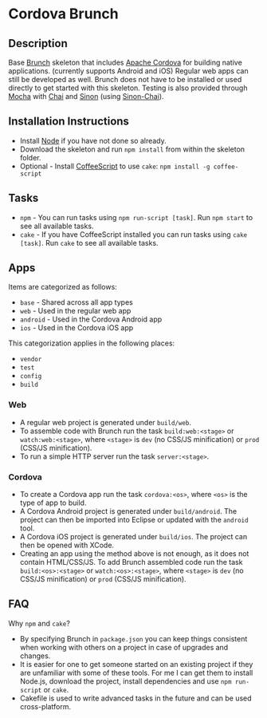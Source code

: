 # Cordova Brunch

## Description

Base [Brunch](http://brunch.io/) skeleton that includes [Apache Cordova](https://incubator.apache.org/cordova/) for building native applications. (currently supports Android and iOS) Regular web apps can still be developed as well. Brunch does not have to be installed or used directly to get started with this skeleton. Testing is also provided through [Mocha](http://visionmedia.github.com/mocha/) with [Chai](http://chaijs.com/) and [Sinon](http://sinonjs.org/) (using [Sinon-Chai](http://github.com/domenic/sinon-chai)).


## Installation Instructions

* Install [Node](http://nodejs.org/) if you have not done so already.
* Download the skeleton and run `npm install` from within the skeleton folder.
* Optional - Install [CoffeeScript](http://coffeescript.org/) to use `cake`: `npm install -g coffee-script`


## Tasks

* `npm` - You can run tasks using `npm run-script [task]`. Run `npm start` to see all available tasks.
* `cake` - If you have CoffeeScript installed you can run tasks using `cake [task]`. Run `cake` to see all available tasks.


## Apps

Items are categorized as follows:
* `base` - Shared across all app types
* `web` - Used in the regular web app
* `android` - Used in the Cordova Android app
* `ios` - Used in the Cordova iOS app

This categorization applies in the following places:
* `vendor`
* `test`
* `config`
* `build`

### Web

* A regular web project is generated under `build/web`.
* To assemble code with Brunch run the task `build:web:<stage>` or `watch:web:<stage>`, where `<stage>` is `dev` (no CSS/JS minification) or `prod` (CSS/JS minification).
* To run a simple HTTP server run the task `server:<stage>`.


### Cordova

* To create a Cordova app run the task `cordova:<os>`, where `<os>` is the type of app to build.
* A Cordova Android project is generated under `build/android`. The project can then be imported into Eclipse or updated with the `android` tool.
* A Cordova iOS project is generated under `build/ios`. The project can then be opened with XCode.
* Creating an app using the method above is not enough, as it does not contain HTML/CSS/JS. To add Brunch assembled code run the task `build:<os>:<stage>` or `watch:<os>:<stage>`, where `<stage>` is `dev` (no CSS/JS minification) or `prod` (CSS/JS minification).


## FAQ

Why `npm` and `cake`?
* By specifying Brunch in `package.json` you can keep things consistent when working with others on a project in case of upgrades and changes.
* It is easier for one to get someone started on an existing project if they are unfamiliar with some of these tools. For me I can get them to install Node.js, download the project, install dependencies and use `npm run-script` or `cake`.
* Cakefile is used to write advanced tasks in the future and can be used cross-platform.